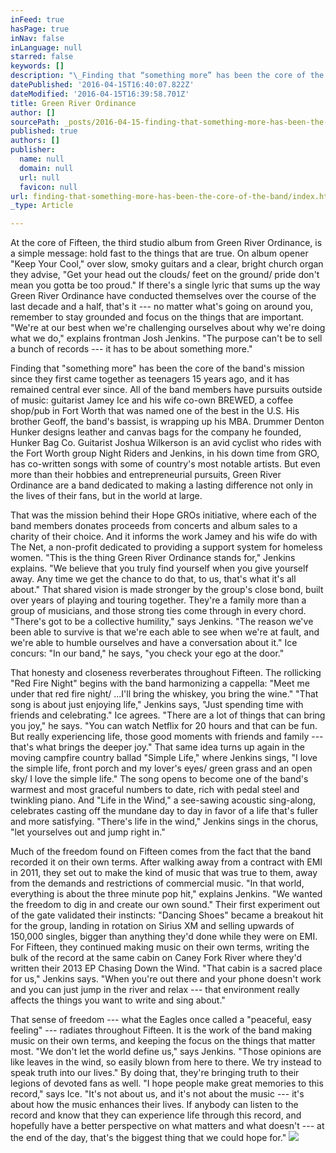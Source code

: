 ```yaml
---
inFeed: true
hasPage: true
inNav: false
inLanguage: null
starred: false
keywords: []
description: "\_Finding that “something more” has been the core of the band’s mission since they first came together as teenagers 15 years ago, and it has remained central ever since. All of the band members have pursuits outside of music: guitarist Jamey Ice and his wife co-own BREWED, a coffee shop/pub in Fort Worth that was named one of the best in the U.S. His brother Geoff, the band’s bassist, is wrapping up his MBA. Drummer Denton Hunker designs leather and canvas bags for the company he founded, Hunker Bag Co. Guitarist Joshua Wilkerson is an avid cyclist who rides with the Fort Worth group Night Riders and Jenkins, in his down time from GRO, has co-written songs with some of country’s most notable artists. But even more than their hobbies and entrepreneurial pursuits, Green River Ordinance are a band dedicated to making a lasting difference not only in the lives of their fans, but in the world at large.\_"
datePublished: '2016-04-15T16:40:07.822Z'
dateModified: '2016-04-15T16:39:58.701Z'
title: Green River Ordinance
author: []
sourcePath: _posts/2016-04-15-finding-that-something-more-has-been-the-core-of-the-band.md
published: true
authors: []
publisher:
  name: null
  domain: null
  url: null
  favicon: null
url: finding-that-something-more-has-been-the-core-of-the-band/index.html
_type: Article

---
```

At the core of Fifteen, the third studio album from Green River Ordinance, is a simple message: hold fast to the things that are true. On album opener "Keep Your Cool," over slow, smoky guitars and a clear, bright church organ they advise, "Get your head out the clouds/ feet on the ground/ pride don't mean you gotta be too proud." If there's a single lyric that sums up the way Green River Ordinance have conducted themselves over the course of the last decade and a half, that's it --- no matter what's going on around you, remember to stay grounded and focus on the things that are important. "We're at our best when we're challenging ourselves about why we're doing what we do," explains frontman Josh Jenkins. "The purpose can't be to sell a bunch of records --- it has to be about something more." 

Finding that "something more" has been the core of the band's mission since they first came together as teenagers 15 years ago, and it has remained central ever since. All of the band members have pursuits outside of music: guitarist Jamey Ice and his wife co-own BREWED, a coffee shop/pub in Fort Worth that was named one of the best in the U.S. His brother Geoff, the band's bassist, is wrapping up his MBA. Drummer Denton Hunker designs leather and canvas bags for the company he founded, Hunker Bag Co. Guitarist Joshua Wilkerson is an avid cyclist who rides with the Fort Worth group Night Riders and Jenkins, in his down time from GRO, has co-written songs with some of country's most notable artists. But even more than their hobbies and entrepreneurial pursuits, Green River Ordinance are a band dedicated to making a lasting difference not only in the lives of their fans, but in the world at large. 

That was the mission behind their Hope GROs initiative, where each of the band members donates proceeds from concerts and album sales to a charity of their choice. And it informs the work Jamey and his wife do with The Net, a non-profit dedicated to providing a support system for homeless women. "This is the thing Green River Ordinance stands for," Jenkins explains. "We believe that you truly find yourself when you give yourself away. Any time we get the chance to do that, to us, that's what it's all about." That shared vision is made stronger by the group's close bond, built over years of playing and touring together. They're a family more than a group of musicians, and those strong ties come through in every chord. "There's got to be a collective humility," says Jenkins. "The reason we've been able to survive is that we're each able to see when we're at fault, and we're able to humble ourselves and have a conversation about it." Ice concurs: "In our band," he says, "you check your ego at the door." 

That honesty and closeness reverberates throughout Fifteen. The rollicking "Red Fire Night" begins with the band harmonizing a cappella: "Meet me under that red fire night/ ...I'll bring the whiskey, you bring the wine." "That song is about just enjoying life," Jenkins says, "Just spending time with friends and celebrating." Ice agrees. "There are a lot of things that can bring you joy," he says. "You can watch Netflix for 20 hours and that can be fun. But really experiencing life, those good moments with friends and family --- that's what brings the deeper joy." That same idea turns up again in the moving campfire country ballad "Simple Life," where Jenkins sings, "I love the simple life, front porch and my lover's eyes/ green grass and an open sky/ I love the simple life." The song opens to become one of the band's warmest and most graceful numbers to date, rich with pedal steel and twinkling piano. And "Life in the Wind," a see-sawing acoustic sing-along, celebrates casting off the mundane day to day in favor of a life that's fuller and more satisfying. "There's life in the wind," Jenkins sings in the chorus, "let yourselves out and jump right in." 

Much of the freedom found on Fifteen comes from the fact that the band recorded it on their own terms. After walking away from a contract with EMI in 2011, they set out to make the kind of music that was true to them, away from the demands and restrictions of commercial music. "In that world, everything is about the three minute pop hit," explains Jenkins. "We wanted the freedom to dig in and create our own sound." Their first experiment out of the gate validated their instincts: "Dancing Shoes" became a breakout hit for the group, landing in rotation on Sirius XM and selling upwards of 150,000 singles, bigger than anything they'd done while they were on EMI. For Fifteen, they continued making music on their own terms, writing the bulk of the record at the same cabin on Caney Fork River where they'd written their 2013 EP Chasing Down the Wind. "That cabin is a sacred place for us," Jenkins says. "When you're out there and your phone doesn't work and you can just jump in the river and relax --- that environment really affects the things you want to write and sing about." 

That sense of freedom --- what the Eagles once called a "peaceful, easy feeling" --- radiates throughout Fifteen. It is the work of the band making music on their own terms, and keeping the focus on the things that matter most. "We don't let the world define us," says Jenkins. "Those opinions are like leaves in the wind, so easily blown from here to there. We try instead to speak truth into our lives." By doing that, they're bringing truth to their legions of devoted fans as well. "I hope people make great memories to this record," says Ice. "It's not about us, and it's not about the music --- it's about how the music enhances their lives. If anybody can listen to the record and know that they can experience life through this record, and hopefully have a better perspective on what matters and what doesn't --- at the end of the day, that's the biggest thing that we could hope for."
![](https://the-grid-user-content.s3-us-west-2.amazonaws.com/27cfb3aa-23c7-4318-a311-6af6b3cc68bf.jpg)